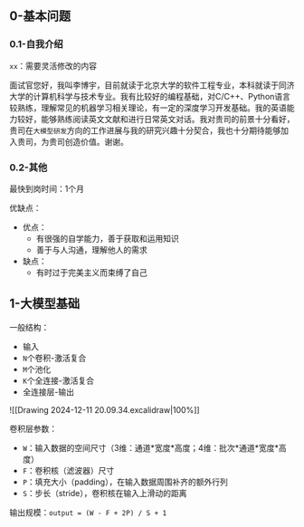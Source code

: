 
## 0-基本问题

### 0.1-自我介绍

`xx`：需要灵活修改的内容

面试官您好，我叫李博宇，目前就读于北京大学的软件工程专业，本科就读于同济大学的计算机科学与技术专业。我有比较好的编程基础，对C/C++、Python语言较熟练，理解常见的机器学习相关理论，有一定的深度学习开发基础。我的英语能力较好，能够熟练阅读英文文献和进行日常英文对话。我对贵司的前景十分看好，贵司在`大模型研发`方向的工作进展与我的研究兴趣十分契合，我也十分期待能够加入贵司，为贵司创造价值。谢谢。

### 0.2-其他

最快到岗时间：1个月

优缺点：
- 优点：
	- 有很强的自学能力，善于获取和运用知识
	- 善于与人沟通，理解他人的需求
- 缺点：
	- 有时过于完美主义而束缚了自己

## 1-大模型基础

一般结构：
- 输入
- `N`个卷积-激活复合
- `M`个池化
- `K`个全连接-激活复合
- 全连接层-输出

![[Drawing 2024-12-11 20.09.34.excalidraw|100%]]

卷积层参数：
- `W`：输入数据的空间尺寸（3维：通道\*宽度\*高度；4维：批次\*通道\*宽度\*高度）
- `F`：卷积核（滤波器）尺寸
- `P`：填充大小（padding），在输入数据周围补齐的额外行列
- `S`：步长（stride），卷积核在输入上滑动的距离

输出规模：`output = (W - F + 2P) / S + 1`

